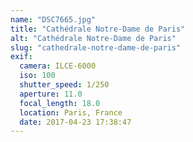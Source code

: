 ```yaml
---
name: "DSC7665.jpg"
title: "Cathédrale Notre-Dame de Paris"
alt: "Cathédrale Notre-Dame de Paris"
slug: "cathedrale-notre-dame-de-paris"
exif:
  camera: ILCE-6000
  iso: 100
  shutter_speed: 1/250
  aperture: 11.0
  focal_length: 18.0
  location: Paris, France
  date: 2017-04-23 17:38:47
---
```

